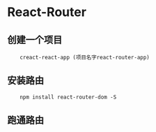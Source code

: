 # React-Router
## 创建一个项目
```
    creact-react-app (项目名字react-router-app)
```

## 安装路由
```
    npm install react-router-dom -S
```

## 跑通路由
```
    
```